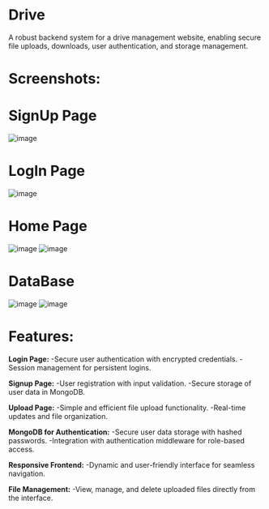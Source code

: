 # Drive
A robust backend system for a drive management website, enabling secure file uploads, downloads, user authentication, and storage management.

# Screenshots:

# SignUp Page

![image](https://github.com/user-attachments/assets/093fc607-d4e2-414f-aa1b-2e8c3ca8c1c0)

# LogIn Page

![image](https://github.com/user-attachments/assets/ab3bea0e-d3fc-4f47-84e3-fec7e44e9bcd)

# Home Page

![image](https://github.com/user-attachments/assets/d6d14bbe-4ff3-4895-8fc3-0865f1729f5e)
![image](https://github.com/user-attachments/assets/3694a347-c003-4cf9-8397-3857dbe3bbbd)

# DataBase

![image](https://github.com/user-attachments/assets/6020cccc-0eb7-4e7e-a46a-5d8c2aaf0784)
![image](https://github.com/user-attachments/assets/96dc6598-2307-4770-8145-cbe3fed897d0)


# Features:


**Login Page:**
    -Secure user authentication with encrypted credentials.
    -Session management for persistent logins.
    
**Signup Page:**
    -User registration with input validation.
    -Secure storage of user data in MongoDB.
    
**Upload Page:**
    -Simple and efficient file upload functionality.
    -Real-time updates and file organization.
    
**MongoDB for Authentication:**
    -Secure user data storage with hashed passwords.
    -Integration with authentication middleware for role-based access.
    
**Responsive Frontend:**
    -Dynamic and user-friendly interface for seamless navigation.
    
**File Management:**
    -View, manage, and delete uploaded files directly from the interface.

